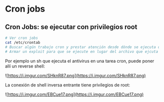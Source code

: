 # Cron jobs



## Cron Jobs: se ejecutar con privilegios root

```bash
# Ver cron jobs
cat /etc/crontab
# Buscar algún trabajo cron y prestar atención desde dónde se ejecuta o ejecuta otras cosas.
# Armar un exploit para que se ejecute en lugar del archivo que ejcuta el cron job. Tener un netcat para recibir el shell.
```

Por ejemplo un sh que ejecuta el antivirus en una tarea cron, puede poner allí un reverse shell:

![https://i.imgur.com/SHknR87.png](https://i.imgur.com/SHknR87.png)

La conexión de shell inversa entrante tiene privilegios de root:

![https://i.imgur.com/EBCue17.png](https://i.imgur.com/EBCue17.png)

